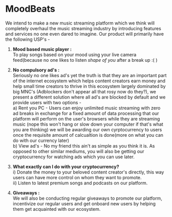 
# MoodBeats


We intend to make a new music streaming platform which we think will completely overhaul the music streaming industry by introducing features and services no one even dared to imagine.
Our product will primarily have the following USP's -
1) **Mood based music player :**
    </br>
   To play songs based on your mood using your live camera feed(because no one likes to listen *shape of you* after a break up :( )

2) **No compulsory ad's :**
   </br>
   Seriously no one likes ad's yet the truth is that they are an important part of the internet ecosystem which helps content creators earn money and help small time creators to thrive in this ecosystem largely dominated by big MNC's (Adblockers don't appear all that rosy now do they?), we present a different solution where all ad's are blocked by default and we provide users with two options -
   </br>
   a) Rent you PC - Users can enjoy unlimited music streaming with zero ad breaks in exchange for a fixed amount of data processing that our platform will perform on the user's browsers while they are streaming music (nope this won't hang or slow down your computer if that's what you are thinking) we will be awarding our own cyrptocurrency to users once the requisite amount of calcualtion is done(more on what you can do with our currency later) 
   </br>
   b) View ad's - No my friend this ain't as simple as you think it is. As opposed to other similar mediums, you will also be getting our cryptocurrency for watching ads which you can use later.

3) **What exactly can I do with your cryptocurrency?**
   </br>
   i) Donate the money to your beloved content creator's directly, this way users can have more control on whom they want to promote.
   </br>
   ii) Listen to latest premium songs and podcasts on our platform.

4) **Giveaways :**
   </br>
   We will also be conducting regular giveaways to promote our platform, incentivize our regular users and get onboard new users by helping them get acquainted with our ecosystem.  
